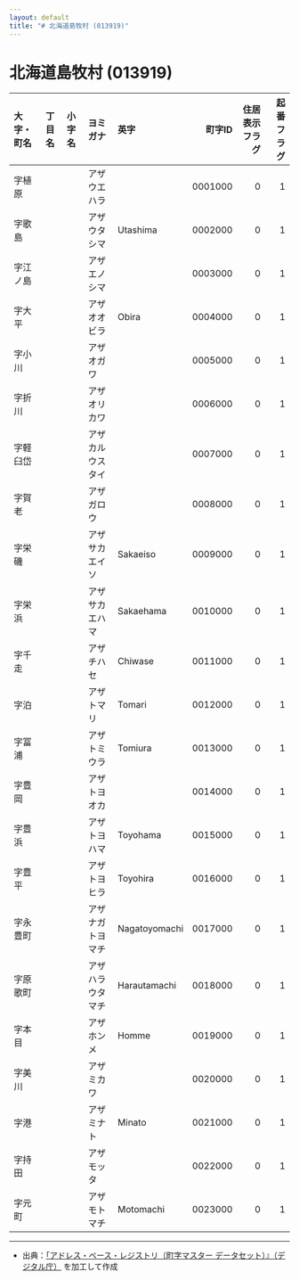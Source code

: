 ```yaml
---
layout: default
title: "# 北海道島牧村 (013919)"
---
```


# 北海道島牧村 (013919)

| 大字・町名 | 丁目名 | 小字名 | ヨミガナ | 英字 | 町字ID | 住居表示フラグ | 起番フラグ |
|:--------|:------|:------|:-----------------|:---------------------|--------:|----------:|--------:|
| 字植原 |  |  | アザウエハラ |  | 0001000 | 0 | 1 |
| 字歌島 |  |  | アザウタシマ | Utashima | 0002000 | 0 | 1 |
| 字江ノ島 |  |  | アザエノシマ |  | 0003000 | 0 | 1 |
| 字大平 |  |  | アザオオビラ | Obira | 0004000 | 0 | 1 |
| 字小川 |  |  | アザオガワ |  | 0005000 | 0 | 1 |
| 字折川 |  |  | アザオリカワ |  | 0006000 | 0 | 1 |
| 字軽臼岱 |  |  | アザカルウスタイ |  | 0007000 | 0 | 1 |
| 字賀老 |  |  | アザガロウ |  | 0008000 | 0 | 1 |
| 字栄磯 |  |  | アザサカエイソ | Sakaeiso | 0009000 | 0 | 1 |
| 字栄浜 |  |  | アザサカエハマ | Sakaehama | 0010000 | 0 | 1 |
| 字千走 |  |  | アザチハセ | Chiwase | 0011000 | 0 | 1 |
| 字泊 |  |  | アザトマリ | Tomari | 0012000 | 0 | 1 |
| 字冨浦 |  |  | アザトミウラ | Tomiura | 0013000 | 0 | 1 |
| 字豊岡 |  |  | アザトヨオカ |  | 0014000 | 0 | 1 |
| 字豊浜 |  |  | アザトヨハマ | Toyohama | 0015000 | 0 | 1 |
| 字豊平 |  |  | アザトヨヒラ | Toyohira | 0016000 | 0 | 1 |
| 字永豊町 |  |  | アザナガトヨマチ | Nagatoyomachi | 0017000 | 0 | 1 |
| 字原歌町 |  |  | アザハラウタマチ | Harautamachi | 0018000 | 0 | 1 |
| 字本目 |  |  | アザホンメ | Homme | 0019000 | 0 | 1 |
| 字美川 |  |  | アザミカワ |  | 0020000 | 0 | 1 |
| 字港 |  |  | アザミナト | Minato | 0021000 | 0 | 1 |
| 字持田 |  |  | アザモッタ |  | 0022000 | 0 | 1 |
| 字元町 |  |  | アザモトマチ | Motomachi | 0023000 | 0 | 1 |

---

- 出典：[「アドレス・ベース・レジストリ（町字マスター データセット）』（デジタル庁）](https://www.digital.go.jp/policies/base_registry_address/) を加工して作成